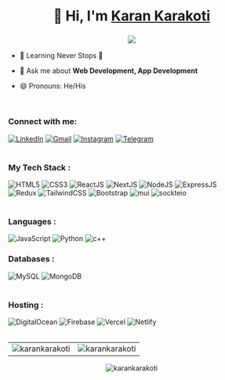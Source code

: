 <h1 align="center">👋 Hi, I'm <a href="https://www.linkedin.com/in/karan-karakoti-285511176/" target="_blank"> Karan Karakoti </a></h1>
<h3 align="center"> <img src="https://readme-typing-svg.herokuapp.com?color=0357F7&lines=Full+Stack+Developer+🚀" /> </h3>

- 🌱 Learning Never Stops 🚀

- 💬 Ask me about **Web Development, App Development**

- 😄 Pronouns: He/His

<br/>

<h3 align="left">Connect with me:</h3>
<div align="left">
  <a href="https://www.linkedin.com/in/karan-karakoti-285511176/"><img alt="LinkedIn" src="https://img.shields.io/badge/linkedin-%230077B5.svg?style=for-the-badge&logo=linkedin&logoColor=white"/></a>
  <a href="mailto:karankarakoti@gmail.com"><img alt="Gmail" src="https://img.shields.io/badge/Gmail-D14836?style=for-the-badge&logo=gmail&logoColor=white"/></a>
  <a href="https://www.instagram.com/_.night._.dreamer._"><img alt="Instagram" src="https://img.shields.io/badge/Instagram-E4405F?style=for-the-badge&logo=instagram&logoColor=white"/></a>
  <a href="https://t.me/karankarakoti"><img alt="Telegram" src="https://img.shields.io/badge/Telegram-2CA5E0?style=for-the-badge&logo=telegram&logoColor=white" /></a>
</div>

<br/>

<h3 align="left">My Tech Stack :</h3>

<div align="left">
  <img alt="HTML5" src="https://img.shields.io/badge/html5-%23E34F26.svg?style=for-the-badge&logo=html5&logoColor=white"/>
  <img alt="CSS3" src="https://img.shields.io/badge/css3-%231572B6.svg?style=for-the-badge&logo=css3&logoColor=white"/> 
  <img alt="ReactJS" src="https://img.shields.io/badge/react.js-%2320232a.svg?style=for-the-badge&logo=react&logoColor=%2361DAFB"/>  
  <img alt="NextJS" src="https://img.shields.io/badge/next.js-000000?style=for-the-badge&logo=nextdotjs&logoColor=white"/>
  <img alt="NodeJS" src="https://img.shields.io/badge/node.js-%2343853D.svg?style=for-the-badge&logo=node-dot-js&logoColor=white"/>
  <img alt="ExpressJS" src="https://img.shields.io/badge/Express.js-000000?style=for-the-badge&logo=express&logoColor=white"/>
<br>    
  <img alt="Redux" src="https://img.shields.io/badge/Redux-593D88?style=for-the-badge&logo=redux&logoColor=white"/>
  <img alt="TailwindCSS" src="https://img.shields.io/badge/Tailwind_CSS-38B2AC?style=for-the-badge&logo=tailwind-css&logoColor=white"/>
  <img alt="Bootstrap" src="https://img.shields.io/badge/bootstrap-%23563D7C.svg?style=for-the-badge&logo=bootstrap&logoColor=white"/>  
  <img alt="mui" src="https://img.shields.io/badge/Material%20UI-007FFF?style=for-the-badge&logo=mui&logoColor=white"/>  
  <img alt="sockteio" src="https://img.shields.io/badge/Socket.io-010101?&style=for-the-badge&logo=Socket.io&logoColor=white"/>
</div>

<br/>

<h3 align="left">Languages :</h3>

<div align="left">  
  <img alt="JavaScript" src="https://img.shields.io/badge/javascript-%23323330.svg?style=for-the-badge&logo=javascript&logoColor=%23F7DF1E"/> 
  <img alt="Python" src="https://img.shields.io/badge/python-%2314354C.svg?style=for-the-badge&logo=python&logoColor=white"/>
  <img alt="c++" src="https://img.shields.io/badge/C%2B%2B-00599C?style=for-the-badge&logo=c%2B%2B&logoColor=white"/>
</div>

<h3 align="left">Databases :</h3>

<div align="left">
  <img alt="MySQL" src="https://img.shields.io/badge/mysql-%2300f.svg?style=for-the-badge&logo=mysql&logoColor=white"/>
  <img alt="MongoDB" src ="https://img.shields.io/badge/MongoDB-4EA94B?style=for-the-badge&logo=mongodb&logoColor=white"/>  
</div>

<br/>

<h3 align="left">Hosting :</h3>

<div align="left">  
  <img alt="DigitalOcean" src="https://img.shields.io/badge/DigitalOcean-%230167ff.svg?style=for-the-badge&logo=digitalOcean&logoColor=white"/>
  <img alt="Firebase" src="https://img.shields.io/badge/firebase-%23039BE5.svg?style=for-the-badge&logo=firebase"/>  
  <img alt="Vercel" src="https://img.shields.io/badge/Vercel-000000?style=for-the-badge&logo=vercel&logoColor=white"/>
  <img alt="Netlify" src="https://img.shields.io/badge/Netlify-00C7B7?style=for-the-badge&logo=netlify&logoColor=white"/>
</div>

<br/>

<table>
  <tr>
    <td>
      <img src="https://github-readme-stats.vercel.app/api?username=karankarakoti&show_icons=true&theme=light&locale=en" alt="karankarakoti" />
    </td>
    <td>
      <img align="center" src="https://github-readme-streak-stats.herokuapp.com/?user=karankarakoti&theme=light" alt="karankarakoti" />
     </td>
  </tr>
</table>

<div align="center">
  <p>
    <img src="https://github-readme-stats.vercel.app/api/top-langs?username=karankarakoti&show_icons=true&theme=light&locale=en&layout=compact" alt="karankarakoti" />
  </p>
 </div>
